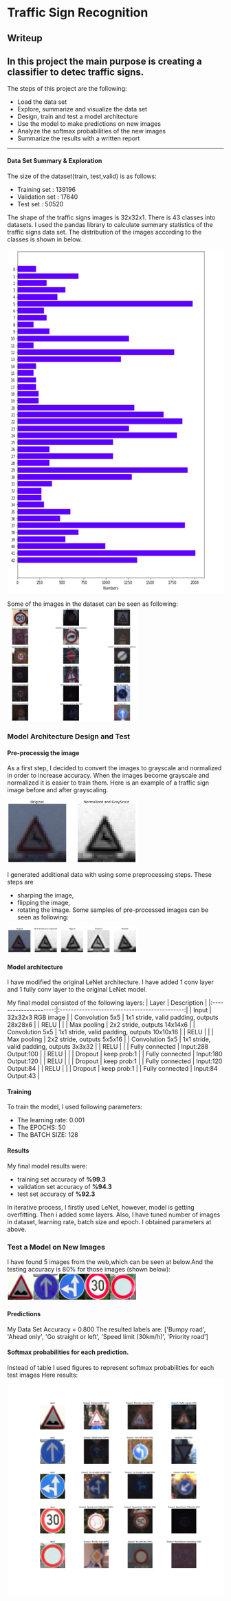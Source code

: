 # **Traffic Sign Recognition** 

## Writeup


In this project the main purpose is creating a classifier to detec traffic signs.
---


The steps of this project are the following:
* Load the data set 
* Explore, summarize and visualize the data set
* Design, train and test a model architecture
* Use the model to make predictions on new images
* Analyze the softmax probabilities of the new images
* Summarize the results with a written report

---

####  Data Set Summary & Exploration
The size of the dataset(train, test,valid) is as follows:
* Training set : 139196
* Validation set : 17640
* Test set : 50520

The shape of the traffic signs images is 32x32x1. There is 43 classes into datasets. I used the pandas library to calculate summary statistics of the traffic signs data set. The distribution of the images according to the classes is shown in below. 
<p align="center">
  <img width="800" height="800" src="./dist.png">
</p>
Some of the images in the dataset can be seen as following: 
<img src="./labels_vis.png"  height ="40%" width="60%">

### Model Architecture Design and Test 

#### Pre-processig the image 
As a first step, I decided to convert the images to grayscale and normalized in order to increase accuracy. When the images become grayscale and normalized it is easier to train them. 
Here is an example of a traffic sign image before and after grayscaling.

<img src="./graynorm.png"  height ="40%" width="60%">

I generated additional data with using some preprocessing steps. These steps are 
- sharping the image, 
- flipping the image,
- rotating the image. 
Some samples of pre-processed images can be seen as following:

<img src="./prepro.png"  height ="40%" width="60%">

#### Model architecture 
I have modified the original LeNet architecture. I have added 1 conv layer and 1 fully conv layer to the original LeNet model.

My final model consisted of the following layers:
| Layer         		|     Description	        					| 
|:---------------------:|:---------------------------------------------:| 
| Input         		| 32x32x3 RGB image   							| 
| Convolution 5x5     	| 1x1 stride, valid padding, outputs 28x28x6 	|
| RELU					|												|
| Max pooling	      	| 2x2 stride,  outputs 14x14x6 				|
| Convolution 5x5	    | 1x1 stride, valid padding, outputs 10x10x16					|
| RELU					|												|
| Max pooling	      	| 2x2 stride,  outputs 5x5x16 				|
| Convolution 5x5	    | 1x1 stride, valid padding, outputs 3x3x32					|
| RELU					|												|
| Fully connected		| Input:288 Output:100        									|
| RELU					|												|
| Dropout					|			keep prob:1									|
| Fully connected		| Input:180 Output:120        									|
| RELU					|												|
| Dropout					|			keep prob:1									|
| Fully connected		| Input:120 Output:84        									|
| RELU					|												|
| Dropout					|			keep prob:1									|
| Fully connected		| Input:84 Output:43        									|


#### Training 
To train the model, I used following parameters:

* The learning rate: 0.001
* The EPOCHS: 50
* The BATCH SIZE: 128


#### Results

My final model results were:
* training set accuracy of **%99.3**
* validation set accuracy of **%94.3**
* test set accuracy of **%92.3**

In iterative process, I firstly used LeNet, however, model is getting overfitting. Then i added some layers. Also, I have tuned  number of images in dataset, learning rate, batch size and epoch. I obtained parameters at above.
 

### Test a Model on New Images

I have found 5 images from the web,which can be seen at below.And the testing accuracy is 80% for those images (shown below):
<img src="./sign_test.png"  height ="40%" width="60%">


#### Predictions

My Data Set Accuracy = 0.800
The resulted labels are: 
['Bumpy road', 'Ahead only', 'Go straight or left', 'Speed limit (30km/h)', 'Priority road']

#### Softmax probabilities for each prediction.

Instead of table I used figures to represent softmax probabilities for each test images
Here results:
<img src="./softmax_5.png"  height ="100%" width="100%">




